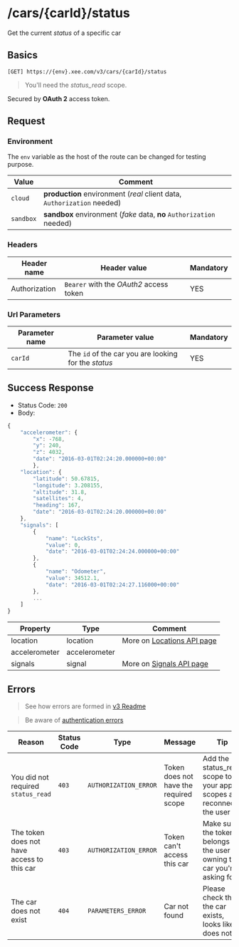 # /cars/{carId}/status

Get the current *status* of a specific car

## Basics

`[GET] https://{env}.xee.com/v3/cars/{carId}/status`

> You'll need the *status_read* scope.

Secured by **OAuth 2** access token.

## Request

### Environment

The `env` variable as the host of the route can be changed for testing purpose.

|Value|Comment|
|---|---|
|`cloud`|**production** environment (*real* client data, `Authorization` needed)|
|`sandbox`|**sandbox** environment (*fake* data, **no** `Authorization` needed)|

### Headers

|Header name|Header value|Mandatory|
|---|---|---|
|Authorization|`Bearer` with the *OAuth2* access token|YES|

### Url Parameters

|Parameter name|Parameter value|Mandatory|
|---|---|---|
|`carId`|The `id` of the car you are looking for the *status*|YES|

## Success Response

- Status Code: `200`
- Body:

```javascript 
{
    "accelerometer": {
        "x": -768,
        "y": 240,
        "z": 4032,
        "date": "2016-03-01T02:24:20.000000+00:00"
        },
    "location": {
        "latitude": 50.67815,
        "longitude": 3.208155,
        "altitude": 31.8,
        "satellites": 4,
        "heading": 167,
        "date": "2016-03-01T02:24:20.000000+00:00"
    },
    "signals": [
        {
            "name": "LockSts",
            "value": 0,
            "date": "2016-03-01T02:24:24.000000+00:00"
        },
        {
            "name": "Odometer",
            "value": 34512.1,
            "date": "2016-03-01T02:24:27.116000+00:00"
        },
        ...
    ]
}
```

|Property|Type|Comment|
|---|---|---|
|location|location|More on [Locations API page](locations.md)|
|accelerometer|accelerometer||
|signals|signal|More on [Signals API page](signals.md)|

## Errors

> See how errors are formed in [v3 Readme](../README.md)

> Be aware of [authentication errors](../auth/README.md)

|Reason|Status Code|Type|Message|Tip|
|---|---|---|---|---|
|You did not required `status_read`|`403`|`AUTHORIZATION_ERROR`|Token does not have the required scope|Add the status_read scope to your app scopes and reconnect the user|
|The token does not have access to this car|`403`|`AUTHORIZATION_ERROR`|Token can't access this car|Make sure the token belongs to the user owning the car you're asking for|
|The car does not exist|`404`|`PARAMETERS_ERROR`|Car not found|Please check that the car exists, looks like it does not|

